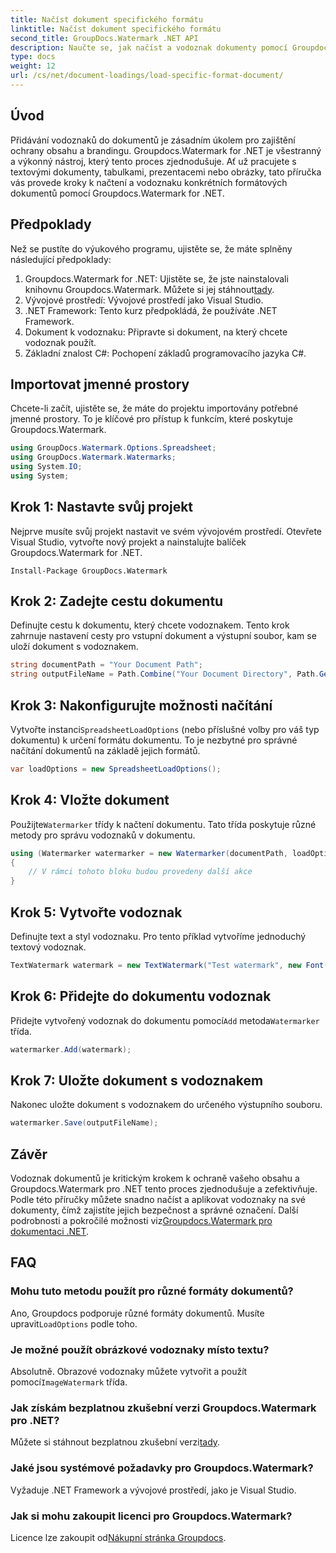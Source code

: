```yaml
---
title: Načíst dokument specifického formátu
linktitle: Načíst dokument specifického formátu
second_title: GroupDocs.Watermark .NET API
description: Naučte se, jak načíst a vodoznak dokumenty pomocí Groupdocs Watermark for .NET s tímto průvodcem krok za krokem. Chraňte a označujte svůj obsah bez námahy.
type: docs
weight: 12
url: /cs/net/document-loadings/load-specific-format-document/
---
```

## Úvod
Přidávání vodoznaků do dokumentů je zásadním úkolem pro zajištění ochrany obsahu a brandingu. Groupdocs.Watermark for .NET je všestranný a výkonný nástroj, který tento proces zjednodušuje. Ať už pracujete s textovými dokumenty, tabulkami, prezentacemi nebo obrázky, tato příručka vás provede kroky k načtení a vodoznaku konkrétních formátových dokumentů pomocí Groupdocs.Watermark for .NET.
## Předpoklady
Než se pustíte do výukového programu, ujistěte se, že máte splněny následující předpoklady:
1.  Groupdocs.Watermark for .NET: Ujistěte se, že jste nainstalovali knihovnu Groupdocs.Watermark. Můžete si jej stáhnout[tady](https://releases.groupdocs.com/Watermark/net/).
2. Vývojové prostředí: Vývojové prostředí jako Visual Studio.
3. .NET Framework: Tento kurz předpokládá, že používáte .NET Framework.
4. Dokument k vodoznaku: Připravte si dokument, na který chcete vodoznak použít.
5. Základní znalost C#: Pochopení základů programovacího jazyka C#.

## Importovat jmenné prostory
Chcete-li začít, ujistěte se, že máte do projektu importovány potřebné jmenné prostory. To je klíčové pro přístup k funkcím, které poskytuje Groupdocs.Watermark.
```csharp
using GroupDocs.Watermark.Options.Spreadsheet;
using GroupDocs.Watermark.Watermarks;
using System.IO;
using System;
```

## Krok 1: Nastavte svůj projekt
Nejprve musíte svůj projekt nastavit ve svém vývojovém prostředí. Otevřete Visual Studio, vytvořte nový projekt a nainstalujte balíček Groupdocs.Watermark for .NET.
```shell
Install-Package GroupDocs.Watermark
```
## Krok 2: Zadejte cestu dokumentu
Definujte cestu k dokumentu, který chcete vodoznakem. Tento krok zahrnuje nastavení cesty pro vstupní dokument a výstupní soubor, kam se uloží dokument s vodoznakem.
```csharp
string documentPath = "Your Document Path";
string outputFileName = Path.Combine("Your Document Directory", Path.GetFileName(documentPath));
```
## Krok 3: Nakonfigurujte možnosti načítání
 Vytvořte instanci`SpreadsheetLoadOptions` (nebo příslušné volby pro váš typ dokumentu) k určení formátu dokumentu. To je nezbytné pro správné načítání dokumentů na základě jejich formátů.
```csharp
var loadOptions = new SpreadsheetLoadOptions();
```
## Krok 4: Vložte dokument
 Použijte`Watermarker` třídy k načtení dokumentu. Tato třída poskytuje různé metody pro správu vodoznaků v dokumentu.
```csharp
using (Watermarker watermarker = new Watermarker(documentPath, loadOptions))
{
    // V rámci tohoto bloku budou provedeny další akce
}
```
## Krok 5: Vytvořte vodoznak
Definujte text a styl vodoznaku. Pro tento příklad vytvoříme jednoduchý textový vodoznak.
```csharp
TextWatermark watermark = new TextWatermark("Test watermark", new Font("Arial", 12));
```
## Krok 6: Přidejte do dokumentu vodoznak
Přidejte vytvořený vodoznak do dokumentu pomocí`Add` metoda`Watermarker` třída.
```csharp
watermarker.Add(watermark);
```
## Krok 7: Uložte dokument s vodoznakem
Nakonec uložte dokument s vodoznakem do určeného výstupního souboru.
```csharp
watermarker.Save(outputFileName);
```

## Závěr
Vodoznak dokumentů je kritickým krokem k ochraně vašeho obsahu a Groupdocs.Watermark pro .NET tento proces zjednodušuje a zefektivňuje. Podle této příručky můžete snadno načíst a aplikovat vodoznaky na své dokumenty, čímž zajistíte jejich bezpečnost a správné označení. Další podrobnosti a pokročilé možnosti viz[Groupdocs.Watermark pro dokumentaci .NET](https://reference.groupdocs.com/Watermark/net/).
## FAQ
### Mohu tuto metodu použít pro různé formáty dokumentů?
 Ano, Groupdocs podporuje různé formáty dokumentů. Musíte upravit`LoadOptions` podle toho.
### Je možné použít obrázkové vodoznaky místo textu?
 Absolutně. Obrazové vodoznaky můžete vytvořit a použít pomocí`ImageWatermark` třída.
### Jak získám bezplatnou zkušební verzi Groupdocs.Watermark pro .NET?
 Můžete si stáhnout bezplatnou zkušební verzi[tady](https://releases.groupdocs.com/).
### Jaké jsou systémové požadavky pro Groupdocs.Watermark?
Vyžaduje .NET Framework a vývojové prostředí, jako je Visual Studio.
### Jak si mohu zakoupit licenci pro Groupdocs.Watermark?
Licence lze zakoupit od[Nákupní stránka Groupdocs](https://purchase.groupdocs.com/buy).
